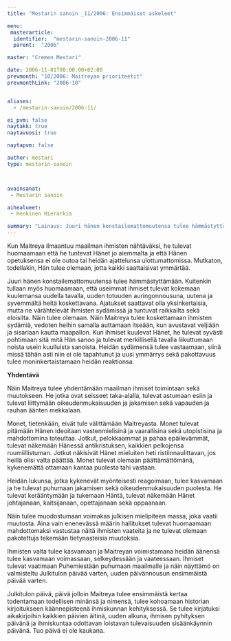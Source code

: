 ```yaml
---
title: "Mestarin sanoin _11/2006: Ensimmäiset askeleet"

menu:
 masterarticle:
  identifier:  "mestarin-sanoin-2006-11"
  parent:  "2006"

master: "Cremen Mestari"

date: 2006-11-01T00:00:00+02:00
prevmonth: "10/2006: Maitreyan prioriteetit"
prevmonthLink: "2006-10"


aliases:
  - /mestarin-sanoin/2006-11/

ei_pvm: false
naytakk: true
naytavuosi: true

naytapvm: false

author: mestari
type: mestarin-sanoin



avainsanat:
 - Mestarin sanoin

aihealueet:
 - Henkinen Hierarkia

summary: "Lainaus: Juuri hänen konstailemattomuutensa tulee hämmästyttämään. Kuitenkin tullaan myös huomaamaan, että useimmat ihmiset tulevat kokemaan kuulemansa uudella tavalla, uuden totuuden auringonnousuna, uutena ja syvemmältä heitä koskettavana. Ajatukset saattavat olla yksinkertaisia, mutta ne värähtelevät ihmisten sydämissä ja tuntuvat raikkailta sekä eloisilta. Näin tulee olemaan."
---
```

<p>Kun Maitreya ilmaantuu maailman ihmisten nähtäväksi, he tulevat huomaamaan että he tuntevat Hänet jo aiemmalta ja että Hänen opetuksensa ei ole outoa tai heidän ajattelunsa ulottumattomissa. Mutkaton, todellakin, Hän tulee olemaan, jotta kaikki saattaisivat ymmärtää.</p>
<p>Juuri hänen konstailemattomuutensa tulee hämmästyttämään. Kuitenkin tullaan myös huomaamaan, että useimmat ihmiset tulevat kokemaan kuulemansa uudella tavalla, uuden totuuden auringonnousuna, uutena ja syvemmältä heitä koskettavana. Ajatukset saattavat olla yksinkertaisia, mutta ne värähtelevät ihmisten sydämissä ja tuntuvat raikkailta sekä eloisilta. Näin tulee olemaan. Näin Maitreya tulee koskettamaan ihmisten sydämiä, vedoten heihin samalla auttamaan itseään, kun avustavat veljiään ja sisariaan kautta maapallon. Kun ihmiset kuulevat Hänet, he tulevat syvästi pohtimaan sitä mitä Hän sanoo ja tulevat merkillisellä tavalla liikuttumaan noista usein kuulluista sanoista. Heidän sydämensä tulee vastaamaan, siinä missä tähän asti niin ei ole tapahtunut ja uusi ymmärrys sekä pakottavuus tulee moninkertaistamaan heidän reaktionsa.</p>
<p><strong>Yhdentävä</strong></p>
<p>Näin Maitreya tulee yhdentämään maailman ihmiset toimintaan sekä muutokseen. He jotka ovat seisseet taka-alalla, tulevat astumaan esiin ja tulevat liittymään oikeudenmukaisuuden ja jakamisen sekä vapauden ja rauhan äänten mekkalaan.</p>
<p>Monet, tietenkään, eivät tule välittämään Maitreyasta. Monet tulevat pitämään Hänen ideoitaan vastenmielisinä ja vaarallisina sekä utopistisina ja mahdottomina toteuttaa. Jotkut, pelokkaammat ja pahaa epäilevämmät, tulevat näkemään Hänessä antikristuksen, kaikkien pelkojensa ruumiillistuman. Jotkut näkisivät Hänet mieluiten heti ristiinnaulittavan, jos heillä olisi valta päättää. Monet tulevat olemaan päättämättömänä, kykenemättä ottamaan kantaa puolesta tahi vastaan.</p>
<p>Heidän lukunsa, jotka kykenevät myönteisesti reagoimaan, tulee kasvamaan ja he tulevat puhumaan jakamisen sekä oikeudenmukaisuuden puolesta. He tulevat kerääntymään ja tukemaan Häntä, tulevat näkemään Hänet johtajanaan, kaitsijanaan, opettajanaan sekä oppaanaan.</p>
<p>Näin tulee muodostumaan voimakas julkisen mielipiteen massa, joka vaatii muutosta. Aina vain enenevässä määrin hallitukset tulevat huomaamaan mahdottomaksi vastustaa näitä ihmisten vaateita ja ne tulevat olemaan pakotettuja tekemään tietynasteisia muutoksia.</p>
<p>Ihmisten valta tulee kasvamaan ja Maitreyan voimistamana heidän äänensä tulee kasvamaan voimassaan, selkeydessään ja vaateessaan. Ihmiset tulevat vaatimaan Puhemiestään puhumaan maailmalle ja näin näyttämö on valmisteltu Julkitulon päivää varten, uuden päivännousun ensimmäistä päivää varten.</p>
<p>Julkitulon päivä, päivä jolloin Maitreya tulee ensimmäistä kertaa todentamaan todellisen minänsä ja nimensä, tulee kohoamaan historian kirjoitukseen käännepisteenä ihmiskunnan kehityksessä. Se tulee kirjatuksi aikakirjoihin kaikkien päivien äitinä, uuden alkuna, ihmisen pyhityksen päivänä ja ihmiskuntaa odottavan loistavan tulevaisuuden sisäänkäynnin päivänä. Tuo päivä ei ole kaukana.</p>